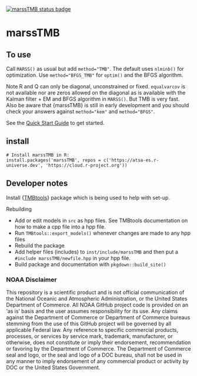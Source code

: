 [![marssTMB status badge](https://atsa-es.r-universe.dev/badges/marssTMB)](https://atsa-es.r-universe.dev)

# marssTMB

## To use

Call `MARSS()` as usual but add `method="TMB"`. The default uses `nlminb()` for optimization.
Use `method="BFGS_TMB"` for `optim()` and the BFGS algorithm.

Note R and Q can only be diagonal, unconstrained or fixed. `equalvarcov` is not available nor are zeros allowed on the diagonal as is available with the Kalman filter + EM and BFGS algorithm in `MARSS()`. But TMB is very fast. Also be aware that {marssTMB} is still in early development and you should check your answers against `method="kem"` and `method="BFGS"`.

See the [Quick Start Guide](https://atsa-es.github.io/marssTMB/articles/Quick_Start.html) to get started.

## install

```
# Install marssTMB in R:
install.packages('marssTMB', repos = c('https://atsa-es.r-universe.dev', 'https://cloud.r-project.org'))
```

## Developer notes

Install {[TMBtools](https://github.com/mlysy/TMBtools)} package which is being used to help with set-up.

Rebuilding

* Add or edit models in `src` as hpp files. See TMBtools documentation on how to make a cpp file into a hpp file.
* Run `TMBtools::export_models()` whenever changes are made to any hpp files
* Rebuild the package
* Add helper files (includes) to `inst/include/marssTMB` and then put a `#include marssTMB/newfile.hpp` in your hpp file.
* Build package and documentation with `pkgdown::build_site()`


### NOAA Disclaimer

This repository is a scientific product and is not official communication of the National Oceanic and
Atmospheric Administration, or the United States Department of Commerce. All NOAA GitHub project code is
provided on an ‘as is’ basis and the user assumes responsibility for its use. Any claims against the Department of
Commerce or Department of Commerce bureaus stemming from the use of this GitHub project will be governed
by all applicable Federal law. Any reference to specific commercial products, processes, or services by service
mark, trademark, manufacturer, or otherwise, does not constitute or imply their endorsement, recommendation or
favoring by the Department of Commerce. The Department of Commerce seal and logo, or the seal and logo of a
DOC bureau, shall not be used in any manner to imply endorsement of any commercial product or activity by
DOC or the United States Government.

